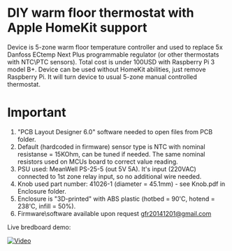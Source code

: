 # DIY warm floor thermostat with Apple HomeKit support

Device is 5-zone warm floor temperature controller and used to replace 5x Danfoss ECtemp Next Plus programmable regulator (or other thermostats with NTC\PTC sensors).
Total cost is under 100USD with Raspberry Pi 3 model B+.
Device can be used without HomeKit abilities, just remove Raspberry Pi. It will turn device to usual 5-zone manual controlled thermostat.

# Important

1. "PCB Layout Designer 6.0" software needed to open files from PCB folder.
2. Default (hardcoded in firmware) sensor type is NTC with nominal resistanse = 15KOhm, can be tuned if needed. The same nominal resistors used on MCUs board to correct value reading.
3. PSU used: MeanWell PS-25-5 (out 5V 5A). It's input (220VAC) connected to 1st zone relay input, so no additional wire needed.
4. Knob used part number: 41026-1 (diameter = 45.1mm) -  see Knob.pdf in Enclosure folder.
5. Enclosure is "3D-printed" with ABS plastic (hotbed = 90'C, hotend = 238'C, infill = 50%).
6. Firmware\software available upon request gfr20141201@gmail.com

Live bredboard demo:

[![Video](http://img.youtube.com/vi/IP8oJ3PyP9c/0.jpg)](https://www.youtube.com/watch?v=IP8oJ3PyP9c)
